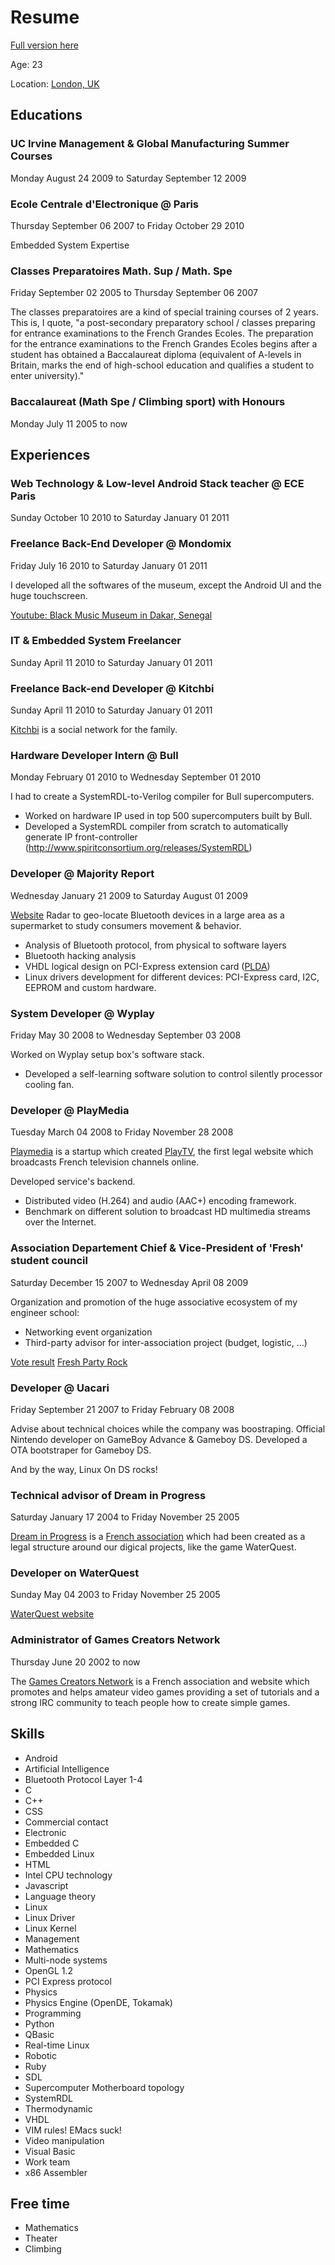 # Resume

[Full version here](http://www.linkedin.com/pub/gawen-arab/5/ab7/2a8)

Age: 23

Location: [London, UK](https://maps.google.com/maps?q=London%2C+UK)

## Educations
### UC Irvine Management & Global Manufacturing Summer Courses
Monday August 24 2009 to Saturday September 12 2009

### Ecole Centrale d'Electronique @ Paris
Thursday September 06 2007 to Friday October 29 2010

Embedded System Expertise

### Classes Preparatoires Math. Sup / Math. Spe
Friday September 02 2005 to Thursday September 06 2007

The classes preparatoires are a kind of special training courses of 2 years. This is, I quote, "a post-secondary preparatory school / classes preparing for entrance examinations to the French Grandes Ecoles. The preparation for the entrance examinations to the French Grandes Ecoles begins after a student has obtained a Baccalaureat diploma (equivalent of A-levels in Britain, marks the end of high-school education and qualifies a student to enter university)."

### Baccalaureat (Math Spe / Climbing sport) with Honours
Monday July 11 2005 to now

## Experiences
### Web Technology & Low-level Android Stack teacher @ ECE Paris
Sunday October 10 2010 to Saturday January 01 2011

### Freelance Back-End Developer @ Mondomix
Friday July 16 2010 to Saturday January 01 2011


I developed all the softwares of the museum, except the Android UI and the huge touchscreen.

[Youtube: Black Music Museum in Dakar, Senegal](http://youtu.be/xweL5dYyOYM)

### IT & Embedded System Freelancer
Sunday April 11 2010 to Saturday January 01 2011

### Freelance Back-end Developer @ Kitchbi
Sunday April 11 2010 to Saturday January 01 2011

[Kitchbi](http://www.kitchbi.com/) is a social network for the family.

### Hardware Developer Intern @ Bull
Monday February 01 2010 to Wednesday September 01 2010

I had to create a SystemRDL-to-Verilog compiler for Bull supercomputers.

* Worked on hardware IP used in top 500 supercomputers built by Bull.
* Developed a SystemRDL compiler from scratch to automatically generate IP front-controller (http://www.spiritconsortium.org/releases/SystemRDL)

### Developer @ Majority Report
Wednesday January 21 2009 to Saturday August 01 2009

[Website](http://www.majority-report.com/)
Radar to geo-locate Bluetooth devices in a large area as a supermarket to study consumers movement & behavior.

* Analysis of Bluetooth protocol, from physical to software layers
* Bluetooth hacking analysis
* VHDL logical design on PCI-Express extension card ([PLDA](http://www.plda.com/index.php))
* Linux drivers development for different devices: PCI-Express card, I2C, EEPROM and custom hardware.


### System Developer @ Wyplay
Friday May 30 2008 to Wednesday September 03 2008

Worked on Wyplay setup box's software stack.
* Developed a self-learning software solution to control silently processor cooling fan.

### Developer @ PlayMedia
Tuesday March 04 2008 to Friday November 28 2008

[Playmedia](http://playmedia.fr) is a startup which created [PlayTV](http://playtv.fr/), the first legal website which broadcasts French television channels online.

Developed service's backend.
* Distributed video (H.264) and audio (AAC+) encoding framework.
* Benchmark on different solution to broadcast HD multimedia streams over the Internet.

### Association Departement Chief & Vice-President of 'Fresh' student council
Saturday December 15 2007 to Wednesday April 08 2009

Organization and promotion of the huge associative ecosystem of my engineer school:
* Networking event organization
* Third-party advisor for inter-association project (budget, logistic, ...)

[Vote result](http://jbtv-galerie.ece.fr/2007-2008/R%C3%A9sultats-Des-Elections/15694254_bBgnRP#!i=1176337681&k=TH5z6SC)
[Fresh Party Rock](http://jbtv-galerie.ece.fr/2007-2008/Soir%C3%A9e-Fresh/15694288_wt4jZd#!i=1176339711&k=cV9k5KW)

### Developer @ Uacari
Friday September 21 2007 to Friday February 08 2008

Advise about technical choices while the company was boostraping. Official Nintendo developer on GameBoy Advance & Gameboy DS. Developed a OTA bootstraper for Gameboy DS.

And by the way, Linux On DS rocks!

### Technical advisor of Dream in Progress
Saturday January 17 2004 to Friday November 25 2005

[Dream in Progress](http://web.archive.org/web/20050208074646/http://www.zonealta.net/~GawenA/) is a [French association](http://www.journal-officiel.gouv.fr/association/index.php?ACTION=Rechercher&HI_PAGE=1&HI_COMPTEUR=0&original_method=get&WHAT=dream+in+progress&JTH_ID=&JAN_BD_CP=&JRE_ID=Provence-Alpes-C%F4te-d%27Azur%2FBouches-du-Rhone&JAN_LIEU_DECL=Prefecture%2Fbouchesrh%F4ne&JTY_ID=&JTY_WALDEC=&JTY_SIREN=&JPA_D_D=07%2F02%2F2004&JPA_D_F=07%2F02%2F2004&rechercher.x=37&rechercher.y=10) which had been created as a legal structure around our digical projects, like the game WaterQuest.

### Developer on WaterQuest
Sunday May 04 2003 to Friday November 25 2005

[WaterQuest website](http://web.archive.org/web/20050406163950/http://www.waterquest.fr.st/)

### Administrator of Games Creators Network
Thursday June 20 2002 to now

The [Games Creators Network](http://www.games-creators.org/) is a French association and website which promotes and helps amateur video games providing a set of tutorials and a strong IRC community to teach people how to create simple games.

## Skills
* Android
* Artificial Intelligence
* Bluetooth Protocol Layer 1-4
* C
* C++
* CSS
* Commercial contact
* Electronic
* Embedded C
* Embedded Linux
* HTML
* Intel CPU technology
* Javascript
* Language theory
* Linux
* Linux Driver
* Linux Kernel
* Management
* Mathematics
* Multi-node systems
* OpenGL 1.2
* PCI Express protocol
* Physics
* Physics Engine (OpenDE, Tokamak)
* Programming
* Python
* QBasic
* Real-time Linux
* Robotic
* Ruby
* SDL
* Supercomputer Motherboard topology
* SystemRDL
* Thermodynamic
* VHDL
* VIM rules! EMacs suck!
* Video manipulation
* Visual Basic
* Work team
* x86 Assembler

## Free time
* Mathematics
* Theater
* Climbing

